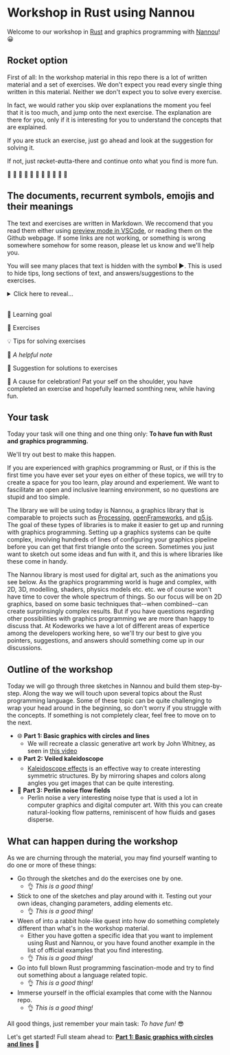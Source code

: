 # Workshop in Rust using Nannou
Welcome to our workshop in [Rust](https://www.rust-lang.org/) and graphics programming with [Nannou](https://nannou.cc/)! 😀

## Rocket option
First of all: In the workshop material in this repo there is a lot of written material and a set of exercises.
We don't expect you read every single thing written in this material.
Neither we don't expect you to solve every exercise.

In fact, we would rather you skip over explanations the moment you feel that it is too much, and jump onto the next exercise.
The explanation are there for you, only if it is interesting for you to understand the concepts that are explained.

If you are stuck an exercise, just go ahead and look at the suggestion for solving it.

If not, just røcket-øutta-there and continue onto what you find is more fun.

🚀 🚀 🚀 🚀 🚀 🚀 🚀 🚀 🚀 🚀 🚀

## The documents, recurrent symbols, emojis and their meanings
The text and exercises are written in Markdown.
We reccomend that you read them either using [preview mode in VSCode](https://code.visualstudio.com/docs/languages/markdown#_markdown-preview), or reading them on the Github webpage.
If some links are not working, or something is wrong somewhere somehow for some reason, please let us know and we'll help you.

You will see many places that text is hidden with the symbol ►.
This is used to hide tips, long sections of text, and answers/suggestions to the exercises.
<details><summary> Click here to reveal...</summary>
㊙㊙㊙...the secrets within...㊙㊙㊙
</details>
<br/>

🎯 Learning goal

📜 Exercises

💡 Tips for solving exercises

📎 _A helpful note_

🙈 Suggestion for solutions to exercises

🎉 A cause for celebration! Pat your self on the shoulder, you have completed an exercise and hopefully learned somthing new, while having fun.

## Your task
Today your task will one thing and one thing only: **To have fun with Rust and graphics programming.**

We'll try out best to make this happen.

If you are experienced with graphics programming or Rust, or if this is the first time you have ever set your eyes on either of these topics, we will try to create a space for you too learn, play around and experiement.
We want to fascilitate an open and inclusive learning environment, so no questions are stupid and too simple.

The library we will be using today is Nannou, a graphics library that is comparable to projects such as [Processing](https://processing.org/), [openFrameworks](https://openframeworks.cc/), and [p5.js](https://p5js.org/).
The goal of these types of libraries is to make it easier to get up and running with graphics programming.
Setting up a graphics systems can be quite complex, involving hundreds of lines of configuring your graphics pipeline before you can get that first triangle onto the screen.
Sometimes you just want to sketch out some ideas and fun with it, and this is where libraries like these come in handy.

The Nannou library is most used for digital art, such as the animations you see below.
As the graphics programming world is huge and complex, with 2D, 3D, modelling, shaders, physics models etc. etc. we of course won't have time to cover the whole spectrum of things.
So our focus will be on 2D graphics, based on some basic techniques that--when combined--can create surprinsingly complex results.
But if you have questions regarding other possibilities with graphics programming we are more than happy to discuss that.
At Kodeworks we have a lot of different areas of expertice among the developers working here, so we'll try our best to give you pointers, suggestions, and answers should something come up in our discussions.

## Outline of the workshop
Today we will go through three sketches in Nannou and build them step-by-step.
Along the way we will touch upon several topics about the Rust programming language.
Some of these topic can be quite challenging to wrap your head around in the beginning, so don't worry if you struggle with the concepts.
If something is not completely clear, feel free to move on to the next.

* 🌐 **Part 1: Basic graphics with circles and lines**
  * We will recreate a classic generative art work by John Whitney, as seen in [this video](https://www.youtube.com/watch?v=jIv-EcX9tUs)
* ❄️  **Part 2: Veiled kaleidoscope** 
  * [Kaleidoscope effects](https://en.wikipedia.org/wiki/Kaleidoscope) is an effective way to create interesting symmetric structures. By by mirroring shapes and colors along angles you get images that can be quite interesting.
* 🌊 **Part 3: Perlin noise flow fields**
  * Perlin noise a very interesting noise type that is used a lot in computer graphics and digital computer art. With this you can create natural-looking flow patterns, reminiscent of how fluids and gases disperse.

## What can happen during the workshop
As we are churning through the material, you may find yourself wanting to do one or more of these things:
* Go through the sketches and do the exercises one by one.
  * 👌 _This is a good thing!_
* Stick to one of the sketches and play around with it. Testing out your own ideas, changing parameters, adding elements etc.
  * 👌  _This is a good thing!_
* Ween of into a rabbit hole-like quest into how do something completely different than what's in the workshop material.
  * Either you have gotten a specific idea that you want to implement using Rust and Nannou, or you have found another example in the list of official examples that you find interesting.
  * 👌 _This is a good thing!_
* Go into full blown Rust programming fascination-mode and try to find out something about a language related topic.
  * 👌 _This is a good thing!_
* Immerse yourself in the official examples that come with the Nannou repo.
  * 👌 _This is a good thing!_

All good things, just remember your main task: _To have fun!_ 😎

Let's get started! Full steam ahead to: [**Part 1: Basic graphics with circles and lines**](/part_1/README.md) 🚂
